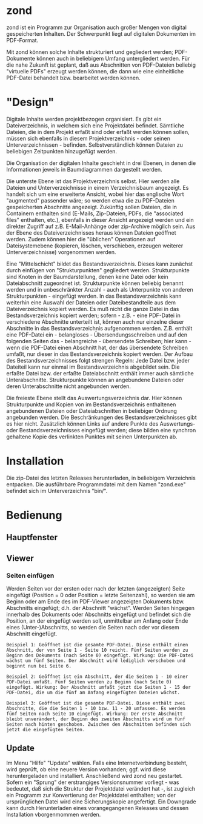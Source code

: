 # zond
zond ist ein Programm zur Organisation auch großer Mengen von digital gespeicherten Inhalten. Der Schwerpunkt liegt auf digitalen Dokumenten im PDF-Format.

Mit zond können solche Inhalte strukturiert und gegliedert werden; PDF-Dokumente können auch in beliebigem Umfang untergliedert werden. Für die nahe Zukunft ist geplant, daß aus Abschnitten von PDF-Dateien beliebig "virtuelle PDFs" erzeugt werden können, die dann wie eine einheitliche PDF-Datei behandelt bzw. bearbeitet werden können.

# "Design"
Digitale Inhalte werden projektbezogen organisiert. Es gibt ein Dateiverzeichnis, in welchem sich eine Projektdatei befindet. Sämtliche Dateien, die in dem Projekt erfaßt sind oder erfaßt werden können sollen, müssen sich ebenfalls in diesem Projektverzeichnis - oder seinen Unterverzeichnissen - befinden. Selbstverständlich können Dateien zu beliebigen Zeitpunkten hinzugefügt werden.

Die Organisation der digitalen Inhalte geschieht in drei Ebenen, in denen die Informationen jeweils in Baumdiagrammen dargestellt werden.

Die unterste Ebene ist das Projektverzeichnis selbst. Hier werden alle Dateien und Unterverzeichnisse in einem Verzeichnisbaum angezeigt. Es handelt sich um eine erweiterte Ansicht, wobei hier das englische Wort "augmented" passender wäre; so werden etwa die zu PDF-Dateien gespeicherten Abschnitte angezeigt. Zukünftig sollen Dateien, die in Containern enthalten sind (E-Mails, Zip-Dateien, PDFs, die "associated files" enthalten, etc.), ebenfalls in dieser Ansicht angezeigt werden und ein direkter Zugriff auf z.B. E-Mail-Anhänge oder zip-Archive möglich sein. Aus der Ebene des Dateiverzeichnisses heraus können Dateien geöffnet werden. Zudem können hier die "üblichen" Operationen auf Dateisystemebene (kopieren, löschen, verschieben, erzeugen weiterer Unterverzeichnisse) vorgenommen werden.

Eine "Mittelschicht" bildet das Bestandsverzeichnis. Dieses kann zunächst durch einfügen von "Strukturpunkten" gegliedert werden. Strukturpunkte sind Knoten in der Baumdarstellung, denen keine Datei oder kein Dateiabschnitt zugeordnet ist. Strukturpunkte können beliebig benannt werden und in unbeschränkter Anzahl - auch als Unterpunkte von anderen Strukturpunkten - eingefügt werden. In das Bestandsverzeichnis kann weiterhin eine Auswahl der Dateien oder Dateibestandteile aus dem Dateiverzeichnis kopiert werden. Es muß nicht die ganze Datei in das Bestandsverzeichnis kopiert werden; sofern - z.B. - eine PDF-Datei in verschiedene Abschnitte unterteilt ist, können auch nur einzelne dieser Abschnitte in das Bestandsverzeichnis aufgenommen werden. Z.B. enthält eine PDF-Datei ein - belangloses - Übersendungsschreiben und auf den folgenden Seiten das - belangreiche - übersendete Schreiben; hier kann - wenn die PDF-Datei einen Abschnitt hat, der das übersendete Schreiben umfaßt, nur dieser in das Bestandsverzeichnis kopiert werden. Der Aufbau des Bestandsverzeichnisses folgt strengen Regeln: Jede Datei bzw. jeder Dateiteil kann nur einmal im Bestandsverzeichnis abgebildet sein. Die erfaßte Datei bzw. der erfaßte Dateiabschnitt enthält immer auch sämtliche Unterabschnitte. Strukturpunkte können an angebundene Dateien oder deren Unterabschnitte nicht angebunden werden.

Die freieste Ebene stellt das Auswertungsverzeichnis dar. Hier können Strukturpunkte und Kopien von im Bestandsverzeichnis enthaltenen angebundenen Dateien oder Dateiabschnitten in beliebiger Ordnung angebunden werden. Die Beschränkungen des Bestandsverzeichnisses gibt es hier nicht. Zusätzlich können Links auf andere Punkte des Auswertungs- oder Bestandsverzeichnisses eingefügt werden; diese bilden eine synchron gehaltene Kopie des verlinkten Punktes mit seinen Unterpunkten ab.

# Installation
Die zip-Datei des letzten Releases herunterladen, in beliebigem Verzeichnis entpacken. Die ausführbare Programmdatei mit dem Namen "zond.exe" befindet sich im Unterverzeichnis "bin/".



# Bedienung

## Hauptfenster

## 

## Viewer

###

###

### Seiten einfügen
Werden Seiten vor der ersten oder nach der letzten (angezeigten) Seite eingefügt (Position = 0 oder Position = letzte Seitenzahl), so werden sie am Beginn oder am Ende des im PDF-Viewer angezeigten Dokuments bzw. Abschnitts eingefügt; d.h. der Abschnitt "wächst". Werden Seiten hingegen innerhalb des Dokuments oder Abschnitts eingefügt und befindet sich die Position, an der eingefügt werden soll, unmittelbar am Anfang oder Ende eines (Unter-)Abschnitts, so werden die Seiten nach oder vor diesem Abschnitt eingefügt. 

`Beispiel 1: Geöffnet ist die gesamte PDF-Datei. Diese enthält einen Abschnitt, der von Seite 1 - Seite 10 reicht. Fünf Seiten werden zu Beginn des Dokuments (nach Seite 0) eingefügt. Wirkung: Die PDF-Datei wächst um fünf Seiten. Der Abschnitt wird lediglich verschoben und beginnt nun bei Seite 6.`

`Beispiel 2: Geöffnet ist ein Abschnitt, der die Seiten 1 - 10 einer PDF-Datei umfaßt. Fünf Seiten werden zu Beginn (nach Seite 0) eingefügt. Wirkung: Der Abschnitt umfaßt jetzt die Seiten 1 - 15 der PDF-Datei, die um die fünf am Anfang eingefügten Dateien wächst.`

`Beispiel 3: Geöffnet ist die gesamte PDF-Datei. Diese enthält zwei Abschnitte, die die Seiten 1 - 10 bzw. 11 - 20 umfassen. Es werden fünf Seiten nach Seite 10 eingefügt. Wirkung: Der erste Abschnitt bleibt unverändert, der Beginn des zweiten Abschnitts wird um fünf Seiten nach hinten geschoben. Zwischen den Abschnitten befinden sich jetzt die eingefügten Seiten.`

## Update
Im Menu "Hilfe" "Update" wählen. Falls eine Internetverbindung besteht, wird geprüft, ob eine neuere Version vorhanden; ggf. wird diese heruntergeladen und installiert. Anschließend wird zond neu gestartet. Sofern ein "Sprung" der erstrangiges Versionsnummer vorliegt - was bedeutet, daß sich die Struktur der Projektdatei verändert hat -, ist zugleich ein Programm zur Konvertierung der Projektdatei enthalten; von der ursprünglichen Datei wird eine Sicherungskopie angefertigt. Ein Downgrade kann durch Herunterladen eines vorangegangenen Releases und dessen Installation vborgenmommen werden.
